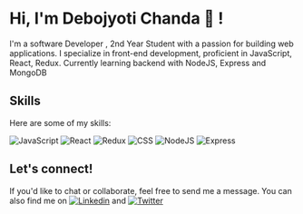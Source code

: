 
# Hi, I'm Debojyoti Chanda 👋 !
I'm a software Developer , 2nd Year Student with a passion for building web applications. I specialize in front-end development, proficient in JavaScript, React, Redux. Currently learning backend with NodeJS, Express and MongoDB

## Skills
Here are some of my skills:

![JavaScript](https://img.shields.io/badge/JavaScript-F7DF1E?style=for-the-badge&logo=javascript&logoColor=black)
![React](https://img.shields.io/badge/React-61DAFB?style=for-the-badge&logo=react&logoColor=black)
![Redux](https://img.shields.io/badge/Redux-764ABC?style=for-the-badge&logo=redux&logoColor=white)
![CSS](https://img.shields.io/badge/CSS-1572B6?style=for-the-badge&logo=css3&logoColor=white)
![NodeJS](https://img.shields.io/badge/NodeJS-5A9F31?style=for-the-badge&logo=css3&logoColor=white)
![Express](https://img.shields.io/badge/Express-DADDD9?style=for-the-badge&logo=css3&logoColor=black)
## Let's connect!

If you'd like to chat or collaborate, feel free to send me a message. You can also find me on [![Linkedin](https://img.icons8.com/color/28/null/linkedin.png)](https://www.linkedin.com/in/debojyoti-c-8ab504220/) and [![Twitter](https://img.icons8.com/color/28/null/twitter--v1.png)](https://twitter.com/debojyoti_100)




<!--
**Debojyoti-Chanda/Debojyoti-Chanda** is a ✨ _special_ ✨ repository because its `README.md` (this file) appears on your GitHub profile.

Here are some ideas to get you started:

- 🔭 I’m currently working on ...
- 🌱 I’m currently learning ...
- 👯 I’m looking to collaborate on ...
- 🤔 I’m looking for help with ...
- 💬 Ask me about ...
- 📫 How to reach me: ...
- 😄 Pronouns: ...
- ⚡ Fun fact: ...
-->
